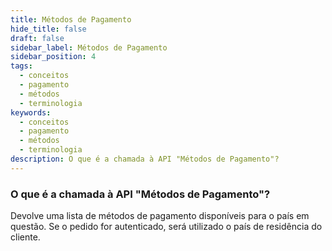 ```yaml
---
title: Métodos de Pagamento
hide_title: false
draft: false
sidebar_label: Métodos de Pagamento
sidebar_position: 4
tags:
  - conceitos
  - pagamento
  - métodos
  - terminologia
keywords:
  - conceitos
  - pagamento
  - métodos
  - terminologia
description: O que é a chamada à API "Métodos de Pagamento"?
---
```


### O que é a chamada à API "Métodos de Pagamento"?

Devolve uma lista de métodos de pagamento disponíveis para o país em questão. Se o pedido for autenticado, será utilizado o país de residência do cliente.
